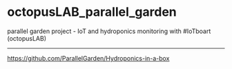 # octopusLAB_parallel_garden
parallel garden project - IoT and hydroponics monitoring
with #IoTboart (octopusLAB)

---
https://github.com/ParallelGarden/Hydroponics-in-a-box

